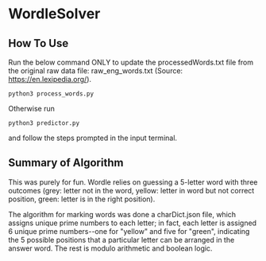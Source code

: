 # WordleSolver

## How To Use

Run the below command ONLY to update the processedWords.txt file from the original raw data file: raw_eng_words.txt (Source: https://en.lexipedia.org/).
```
python3 process_words.py
```

Otherwise run
```
python3 predictor.py
```
and follow the steps prompted in the input terminal.

## Summary of Algorithm

This was purely for fun. Wordle relies on guessing a 5-letter word with three outcomes (grey: letter not in the word, yellow: letter in word but not correct position, green: letter is in the right position).

The algorithm for marking words was done a charDict.json file, which assigns unique prime numbers to each letter; in fact, each letter is assigned 6 unique prime numbers--one for "yellow" and five for "green", indicating the 5 possible positions that a particular letter can be arranged in the answer word. The rest is modulo arithmetic and boolean logic.
